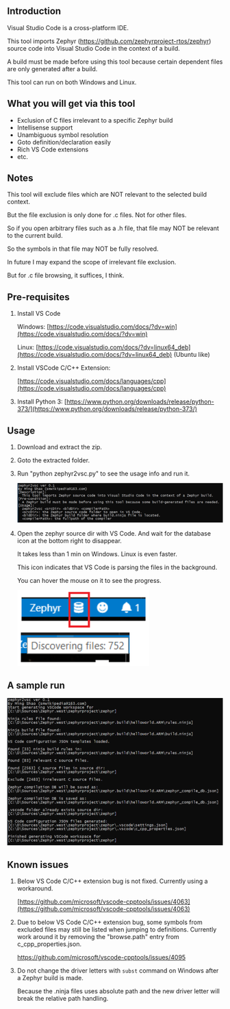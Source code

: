 ## Introduction

Visual Studio Code is a cross-platform IDE.

This tool imports Zephyr (https://github.com/zephyrproject-rtos/zephyr) source code into Visual Studio Code in the context of a build.

A build must be made before using this tool because certain dependent files are only generated after a build.

This tool can run on both Windows and Linux. 

## What you will get via this tool
- Exclusion of C files irrelevant to a specific Zephyr build
- Intellisense support
- Unambiguous symbol resolution
- Goto definition/declaration easily
- Rich VS Code extensions
- etc.

## Notes

This tool will exclude files which are NOT relevant to the selected build context.

But the file exclusion is only done for .c files. Not for other files.

So if you open arbitrary files such as a .h file, that file may NOT be relevant to the current build.

So the symbols in that file may NOT be fully resolved.

In future I may expand the scope of irrelevant file exclusion.

But for .c file browsing, it suffices, I think. 

## Pre-requisites

1. Install VS Code

   Windows: [https://code.visualstudio.com/docs/?dv=win](https://code.visualstudio.com/docs/?dv=win)   

   Linux:  [https://code.visualstudio.com/docs/?dv=linux64_deb](https://code.visualstudio.com/docs/?dv=linux64_deb) (Ubuntu like)

2. Install VSCode C/C++ Extension:

   [https://code.visualstudio.com/docs/languages/cpp](https://code.visualstudio.com/docs/languages/cpp)
   
3. Install Python 3:
   [https://www.python.org/downloads/release/python-373/](https://www.python.org/downloads/release/python-373/)


## Usage

1. Download and extract the zip.

2. Goto the extracted folder.

3. Run "python zephyr2vsc.py" to see the usage info and run it. 

   ![usage](<https://raw.githubusercontent.com/smwikipedia/zephyr2vsc/master/pics/zephyr2vs.usage.png>)

4. Open the zephyr source dir with VS Code. And wait for the database icon at the bottom right to disappear. 

   It takes less than 1 min on Windows. Linux is even faster. 

   This icon indicates that VS Code is parsing the files in the background.

   You can hover the mouse on it to see the progress. 

    ![file parsing icon](https://raw.githubusercontent.com/smwikipedia/zephyr2vsc/master/pics/file%20parsing%20icon.png)

## A sample run

![sample run](<https://raw.githubusercontent.com/smwikipedia/zephyr2vsc/master/pics/zephyr2vs.run.png>)

## Known issues

1. Below VS Code C/C++ extension bug is not fixed. Currently using a workaround.

   [https://github.com/microsoft/vscode-cpptools/issues/4063](https://github.com/microsoft/vscode-cpptools/issues/4063)

2. Due to below VS Code C/C++ extension bug, some symbols from excluded files may still be listed when jumping to definitions. Currently work around it by removing the "browse.path" entry from c_cpp_properties.json.

   <https://github.com/microsoft/vscode-cpptools/issues/4095>

3. Do not change the driver letters with `subst` command on Windows after a Zephyr build is made.

   Because the .ninja files uses absolute path and the new driver letter will break the relative path handling.

   